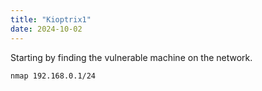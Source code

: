 ```yaml
---
title: "Kioptrix1"
date: 2024-10-02
---
```


Starting by finding the vulnerable machine on the network.

<code>nmap 192.168.0.1/24</code>
